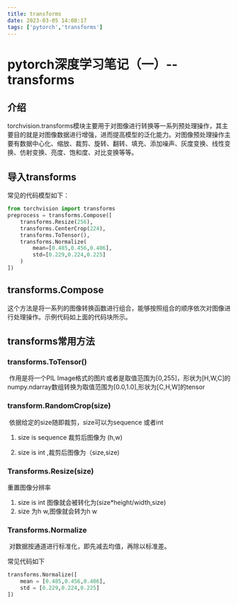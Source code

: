 ```yaml
---
title: transforms
date: 2023-03-05 14:08:17
tags: ['pytorch','transforms']
---
```


# pytorch深度学习笔记（一）--transforms

## 介绍

​	torchvision.transforms模块主要用于对图像进行转换等一系列预处理操作，其主要目的就是对图像数据进行增强，进而提高模型的泛化能力。对图像预处理操作主要有数据中心化、缩放、裁剪、旋转、翻转、填充、添加噪声、灰度变换、线性变换、仿射变换、亮度、饱和度、对比变换等等。

## 导入transforms

常见的代码模型如下：

```python
from torchvision import transforms
preprocess = transforms.Compose([
    transforms.Resize(256),
    transforms.CenterCrop(224),
    transforms.ToTensor(),
    transforms.Normalize(
        mean=[0.485,0.456,0.406],
        std=[0.229,0.224,0.225]
    )
])
```

## transforms.Compose

​	这个方法是将一系列的图像转换函数进行组合，能够按照组合的顺序依次对图像进行处理操作。示例代码如上面的代码块所示。

## transforms常用方法

### transforms.ToTensor()

​	作用是将一个PIL Image格式的图片或者是取值范围为[0,255]，形状为[H,W,C]的numpy.ndarray数组转换为取值范围为[0.0,1.0],形状为[C,H,W]的tensor

### transform.RandomCrop(size)

​	依据给定的size随即裁剪，size可以为sequence 或者int

1. size is sequence 裁剪后图像为 (h,w)

2. size is int ,裁剪后图像为（size,size)

### Transforms.Resize(size)

重置图像分辨率

1. size is int 图像就会被转化为(size*height/width,size)
2. size 为h w,图像就会转为h w

### Transforms.Normalize

​	对数据按通道进行标准化，即先减去均值，再除以标准差。

常见代码如下

```python
transforms.Normalize([
    mean = [0.485,0.456,0.406],
    std = [0.229,0.224,0.225]
])
```



